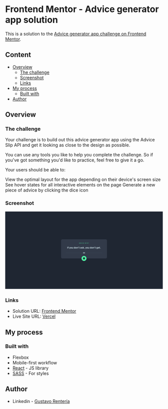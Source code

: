 
# Frontend Mentor - Advice generator app solution

This is a solution to the [Advice generator app challenge on Frontend Mentor](https://www.frontendmentor.io/challenges/advice-generator-app-QdUG-13db).

## Content

- [Overview](#overview)
  - [The challenge](#the-challenge)
  - [Screenshot](#screenshot)
  - [Links](#links)
- [My process](#my-process)
  - [Built with](#built-with)
- [Author](#author)

## Overview

### The challenge

Your challenge is to build out this advice generator app using the Advice Slip API and get it looking as close to the design as possible.

You can use any tools you like to help you complete the challenge. So if you've got something you'd like to practice, feel free to give it a go.

Your users should be able to:

View the optimal layout for the app depending on their device's screen size
See hover states for all interactive elements on the page
Generate a new piece of advice by clicking the dice icon

### Screenshot

![](./screenshot.png)

### Links

- Solution URL: [Frontend Mentor](https://www.frontendmentor.io/solutions/responsive-application-with-react-and-sass-NnNiJYeWzA)
- Live Site URL: [Vercel](https://advice-generator-app-main-fm.vercel.app/)

## My process

### Built with

- Flexbox
- Mobile-first workflow
- [React](https://reactjs.org/) - JS library
- [SASS](https://sass-lang.com/) - For styles

## Author

- Linkedin - [Gustavo Rentería](https://www.linkedin.com/in/gustavo-renter%C3%ADa-2b7819218/)
